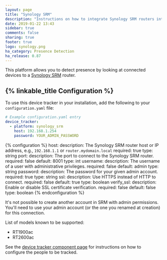 ```yaml
---
layout: page
title: "Synology SRM"
description: "Instructions on how to integrate Synology SRM routers into Home Assistant."
date: 2019-01-22 13:43
sidebar: true
comments: false
sharing: true
footer: true
logo: synology.png
ha_category: Presence Detection
ha_release: 0.87
---
```


This platform allows you to detect presence by looking at connected devices to a [Synology SRM](https://www.synology.com/en-us/srm) router.

## {% linkable_title Configuration %}

To use this device tracker in your installation, add the following to your `configuration.yaml` file:

```yaml
# Example configuration.yaml entry
device_tracker:
  - platform: synology_srm
    host: 192.168.1.254
    password: YOUR_ADMIN_PASSWORD
```

{% configuration %}
host:
  description: The Synology SRM router host or IP address, e.g., `192.168.1.1` or `router.mydomain.local`
  required: true
  type: string
port:
  description: The port to connect to the Synology SRM router.
  required: false
  default: 8001
  type: int
username:
  description: The username of a user with administrative privileges.
  required: false
  default: admin
  type: string
password:
  description: The password for your given admin account.
  required: true
  type: string
ssl:
  description: Use HTTPS instead of HTTP to connect.
  required: false
  default: true
  type: boolean
verify_ssl:
  description: Enable or disable SSL certificate verification.
  required: false
  default: false
  type: boolean
{% endconfiguration %}

It's not possible to create another account in SRM with admin permissions. You'll need to use your admin account (or the one you renamed at creation) for this connection.

List of models known to be supported:

- RT1900ac
- RT2600ac

See the [device tracker component page](/components/device_tracker/) for instructions on how to configure the people to be tracked.
